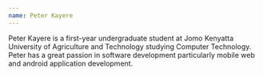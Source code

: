 ```yaml
---
name: Peter Kayere
---
```

Peter Kayere is a first-year undergraduate student at Jomo Kenyatta University of Agriculture and Technology studying Computer Technology. Peter has a great passion in software development particularly mobile web and android application development. 